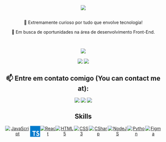 <div align="center">
  <img align="center" src="https://readme-typing-svg.herokuapp.com/?color=00FFFF&size=35&center=true&vCenter=true&width=1000&lines=Olá,+meu+nome+é+Pedro+Cardoso;Tenho+21+anos;Sou+de+Atibaia+-+SP;Curso+Análise+e+Desenvolvimento+de+Sistemas;Seja+Bem-vindo!;"/>
</div>
<br>
<p align="center">🤯 Extremamente curioso por tudo que envolve tecnologia!</p>
<p align="center">🔭 Em busca de oportunidades na área de desenvolvimento Front-End.</p>
<br> 
<p align="center">
  <img src="https://media2.giphy.com/media/v1.Y2lkPTc5MGI3NjExYzhsNWtwdmJicXVuOTFibHdtbm1obmswcXJsejg0ZnpuMnJkZDd5ayZlcD12MV9pbnRlcm5hbF9naWZfYnlfaWQmY3Q9Zw/140tua5jt51nIk/giphy.gif" width="80%" height="auto"/>
</p>

<div align="center">
  <img src="https://github-readme-stats.vercel.app/api?username=zarkio42&show_icons=true&theme=tokyonight"/>
  <img src="https://github-readme-stats.vercel.app/api/top-langs/?username=zarkio42&layout=compact&theme=tokyonight"/>
</div>

<h2 align="center">📫 Entre em contato comigo (You can contact me at):</h2>

<div align="center">
  <a href="https://www.linkedin.com/in/pedro-luis-feitosa-cardoso-761367253"><img src="https://img.shields.io/badge/LinkedIn-0077B5?style=for-the-badge&logo=linkedin&logoColor=white"/></a>
  <a href="mailto:pedro.contato24@gmail.com"><img src="https://img.shields.io/badge/Gmail-D14836?style=for-the-badge&logo=gmail&logoColor=white"/></a>
  <a href="https://www.instagram.com/pedro_crzo"><img src="https://img.shields.io/badge/Instagram-E4405F?style=for-the-badge&logo=instagram&logoColor=white"/></a>
</div>

<h2 align="center">Skills</h2>

<p align="center" style="display: flex;">
<a href="https://developer.mozilla.org/en-US/docs/Web/JavaScript" target="_blank" rel="noreferrer nofollow"><img src="https://raw.githubusercontent.com/danielcranney/readme-generator/main/public/icons/skills/javascript-colored.svg" width="36" height="36" alt="JavaScript"/></a>
<a target="_blank" rel="noopener noreferrer nofollow" href="https://raw.githubusercontent.com/devicons/devicon/master/icons/typescript/typescript-plain.svg"><img alt="Typescript" height="36" width="36" src="https://raw.githubusercontent.com/devicons/devicon/master/icons/typescript/typescript-plain.svg"></a>
<a href="https://reactjs.org/" target="_blank" rel="noreferrer"><img src="https://raw.githubusercontent.com/danielcranney/readme-generator/main/public/icons/skills/react-colored.svg" width="36" height="36" alt="React" /></a>
<a href="https://developer.mozilla.org/en-US/docs/Glossary/HTML5" target="_blank" rel="noreferrer"><img src="https://raw.githubusercontent.com/danielcranney/readme-generator/main/public/icons/skills/html5-colored.svg" width="36" height="36" alt="HTML5" /></a>
<a href="https://www.w3.org/TR/CSS/#css" target="_blank" rel="noreferrer"><img src="https://raw.githubusercontent.com/danielcranney/readme-generator/main/public/icons/skills/css3-colored.svg" width="36" height="36" alt="CSS3" /></a>
<a href="https://learn.microsoft.com/pt-br/dotnet/csharp" target="_blank" rel="noreferrer"><img src="https://raw.githubusercontent.com/danielcranney/readme-generator/main/public/icons/skills/csharp-colored.svg" width="36" height="36" alt="CSharp" /></a>
<a href="https://nodejs.org/en/" target="_blank" rel="noreferrer"><img src="https://raw.githubusercontent.com/danielcranney/readme-generator/main/public/icons/skills/nodejs-colored.svg" width="36" height="36" alt="NodeJS" /></a>
<a href="https://www.figma.com/" target="_blank" rel="noreferrer"><img src="https://raw.githubusercontent.com/danielcranney/readme-generator/main/public/icons/skills/python-colored.svg" width="36" height="36" alt="Python" /></a>
<a href="https://www.figma.com/" target="_blank" rel="noreferrer"><img src="https://raw.githubusercontent.com/danielcranney/readme-generator/main/public/icons/skills/figma-colored.svg" width="36" height="36" alt="Figma" /></a>
</p>

